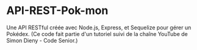 # API-REST-Pok-mon
Une API RESTful créée avec Node.js, Express, et Sequelize pour gérer un Pokédex.  (Ce code fait partie d'un tutoriel suivi de la chaîne YouTube de Simon Dieny - Code Senior.) 
